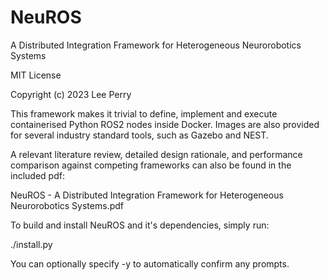 # NeuROS

A Distributed Integration Framework for Heterogeneous Neurorobotics Systems

MIT License

Copyright (c) 2023 Lee Perry

This framework makes it trivial to define, implement and execute containerised Python ROS2 
nodes inside Docker. Images are also provided for several industry standard tools, such as 
Gazebo and NEST.

A relevant literature review, detailed design rationale, and performance comparison against 
competing frameworks can also be found in the included pdf:

   NeuROS - A Distributed Integration Framework for Heterogeneous Neurorobotics Systems.pdf

To build and install NeuROS and it's dependencies, simply run:

   ./install.py

You can optionally specify -y to automatically confirm any prompts.
